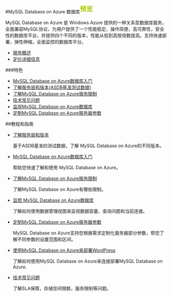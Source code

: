 <properties linkid="" urlDisplayName="" pageTitle="MySQL Database on Azure 数据库 - Azure 微软云" metaKeywords="Azure 云,技术文档,文档与资源,MySQL,数据库,技术指南,Azure MySQL,MySQL PaaS,Azure MySQL PaaS,Azure MySQL Service,Azure RDS" description="MySQL Database on Azure的技术帮助让您迅速了解当前业务,选择适合您的性能层级,轻松入门使用,并帮助您监视管理使用数据库,随时查看性能情况。" metaCanonical="" services="MySQL" documentationCenter="Services" title="" authors="" solutions="" manager="" editor=""/>

<tags ms.service="mysql" ms.date="" wacn.date=""/>

#MySQL Database on Azure 数据库<sup style="color: #a5ce00; font-weight: bold; text-transform: uppercase; font-family: '微软雅黑'; font-size: 20px;" class="wa-previewTag">预览</sup>

MySQL Database on Azure 是 Windows Azure 提供的一种关系型数据库服务，全面兼容MySQL协议，为用户提供了一个性能稳定，操作简便，高可靠性，安全性的数据库平台，并提供四个不同的版本，性能从低到高按倍数提高。支持快速部署，弹性伸缩，全面监控的数据库平台。

- [服务概述](/home/features/mysql)
- [定价详细信息](/home/features/mysql/#price)

###特色

- [MySQL Database on Azure数据库入门](/documentation/articles/mysql-database-get-started)
- [了解服务层和版本(ASDB基准测试数据)](/documentation/articles/mysql-database-performance-guidance-asdb-test-result)
- [了解MySQL Database on Azure服务限制](/documentation/articles/mysql-database-operation-limitation)
- [技术常见问题](/documentation/articles/mysql-database-tech-faq)
- [监视MySQL Database on Azure数据库](/documentation/articles/mysql-database-operation-monitoring-metrics)
- [定制MySQL Database on Azure服务器参数](/documentation/articles/mysql-database-advanced-settings)


##教程和指南

- [了解服务层和版本](/documentation/articles/mysql-database-performance-guidance-asdb-test-result)

	基于ASDB基准的测试数据，了解 MySQL Database on Azure的不同版本。

- [MySQL Database on Azure数据库入门](/documentation/articles/mysql-database-get-started)

	帮助您快速了解和使用 MySQL Database on Azure。
	
- [了解MySQL Database on Azure服务限制](/documentation/articles/mysql-database-operation-limitation)

	了解MySQL Database on Azure有哪些限制。
	
- [监控 MySQL Database on Azure数据库](/documentation/articles/mysql-database-operation-monitoring-metrics)

	了解如何使用数据管理视图来监视数据容量、查询问题和当前连接。

- [定制MySQL Database on Azure服务器参数](/documentation/articles/mysql-database-advanced-settings)  

	MySQL Database on Azure支持您根据需求定制化服务器部分参数，帮您了解不同参数的设置范围和区间。

- [使用MySQL Database on Azure来部署WordPress](/documentation/articles/mysql-database-wordpress-setup)  

	了解如何使用MySQL Database on Azure来连接部署MySQL Database on Azure. 

- [技术常见问题](/documentation/articles/mysql-database-tech-faq)  

	了解SLA保障，存储空间限额，服务限制等问题。
